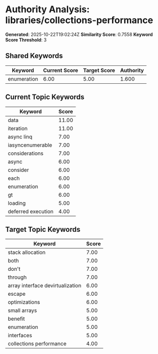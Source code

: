 # Authority Analysis: libraries/collections-performance

**Generated**: 2025-10-22T19:02:24Z
**Similarity Score**: 0.7558
**Keyword Score Threshold**: 3

## Shared Keywords

| Keyword | Current Score | Target Score | Authority |
|---------|---------------|--------------|-----------|
| enumeration | 6.00 | 5.00 | 1.600 |

## Current Topic Keywords

| Keyword | Score |
|---------|-------|
| data | 11.00 |
| iteration | 11.00 |
| async linq | 7.00 |
| iasyncenumerable | 7.00 |
| considerations | 7.00 |
| async | 6.00 |
| consider | 6.00 |
| each | 6.00 |
| enumeration | 6.00 |
| gt | 6.00 |
| loading | 5.00 |
| deferred execution | 4.00 |

## Target Topic Keywords

| Keyword | Score |
|---------|-------|
| stack allocation | 7.00 |
| both | 7.00 |
| don't | 7.00 |
| through | 7.00 |
| array interface devirtualization | 6.00 |
| escape | 6.00 |
| optimizations | 6.00 |
| small arrays | 5.00 |
| benefit | 5.00 |
| enumeration | 5.00 |
| interfaces | 5.00 |
| collections performance | 4.00 |

